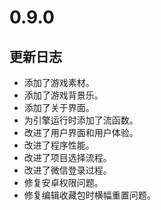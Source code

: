 # 0.9.0

## 更新日志

- 添加了游戏素材。
- 添加了游戏背景乐。
- 添加了关于界面。
- 为引擎运行时添加了流函数。
- 改进了用户界面和用户体验。
- 改进了程序性能。
- 改进了项目选择流程。
- 改进了微信登录过程。
- 修复安卓权限问题。
- 修复编辑收藏包时横幅重置问题。
